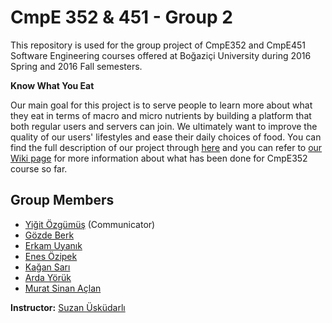 
# CmpE 352 & 451 - Group 2

This repository is used for the group project of CmpE352 and CmpE451 Software Engineering courses offered at Boğaziçi University during 2016 Spring and 2016 Fall semesters.

 **Know What You Eat** 
 
 Our main goal for this project is to serve people to learn more about what they eat in terms of macro and micro nutrients by building a platform that both regular users and servers can join. We ultimately want to improve the quality of our users' lifestyles and ease their daily choices of food. You can find the full description of our project through [here](https://github.com/bounswe/bounswe2016group2/wiki/Project-Description) and you can refer to  [our Wiki page](https://github.com/bounswe/bounswe2016group2/wiki) for more information about what has been done for CmpE352 course so far.

## Group Members

* [Yiğit Özgümüş](https://github.com/bounswe/bounswe2016group2/wiki/Yiğit-Özgümüş) (Communicator)
* [Gözde Berk](https://github.com/bounswe/bounswe2016group2/wiki/Gözde-Berk)
* [Erkam Uyanık](https://github.com/bounswe/bounswe2016group2/wiki/Erkam-Uyanık)
* [Enes Özipek](https://github.com/bounswe/bounswe2016group2/wiki/Enes-Özipek)
* [Kağan Sarı](https://github.com/bounswe/bounswe2016group2/wiki/Kağan-Sarı)
* [Arda Yörük](https://github.com/bounswe/bounswe2016group2/wiki/Arda-Yörük)
* [Murat Sinan Açlan](https://github.com/bounswe/bounswe2016group2/wiki/Murat-Sinan-Aclan)

**Instructor:** [Suzan Üsküdarlı](http://cmpe.boun.edu.tr/~uskudarli/)
